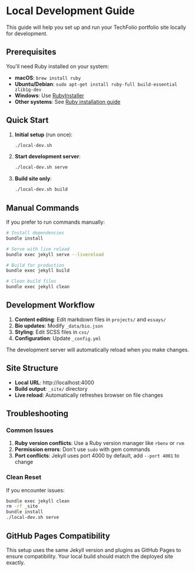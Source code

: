 # Local Development Guide

This guide will help you set up and run your TechFolio portfolio site locally for development.

## Prerequisites

You'll need Ruby installed on your system:

- **macOS**: `brew install ruby`
- **Ubuntu/Debian**: `sudo apt-get install ruby-full build-essential zlib1g-dev`
- **Windows**: Use [RubyInstaller](https://rubyinstaller.org/)
- **Other systems**: See [Ruby installation guide](https://www.ruby-lang.org/en/downloads/)

## Quick Start

1. **Initial setup** (run once):
   ```bash
   ./local-dev.sh
   ```

2. **Start development server**:
   ```bash
   ./local-dev.sh serve
   ```

3. **Build site only**:
   ```bash
   ./local-dev.sh build
   ```

## Manual Commands

If you prefer to run commands manually:

```bash
# Install dependencies
bundle install

# Serve with live reload
bundle exec jekyll serve --livereload

# Build for production
bundle exec jekyll build

# Clean build files
bundle exec jekyll clean
```

## Development Workflow

1. **Content editing**: Edit markdown files in `projects/` and `essays/`
2. **Bio updates**: Modify `_data/bio.json`
3. **Styling**: Edit SCSS files in `css/`
4. **Configuration**: Update `_config.yml`

The development server will automatically reload when you make changes.

## Site Structure

- **Local URL**: http://localhost:4000
- **Build output**: `_site/` directory
- **Live reload**: Automatically refreshes browser on file changes

## Troubleshooting

### Common Issues

1. **Ruby version conflicts**: Use a Ruby version manager like `rbenv` or `rvm`
2. **Permission errors**: Don't use `sudo` with gem commands
3. **Port conflicts**: Jekyll uses port 4000 by default, add `--port 4001` to change

### Clean Reset

If you encounter issues:

```bash
bundle exec jekyll clean
rm -rf _site
bundle install
./local-dev.sh serve
```

## GitHub Pages Compatibility

This setup uses the same Jekyll version and plugins as GitHub Pages to ensure compatibility. Your local build should match the deployed site exactly.